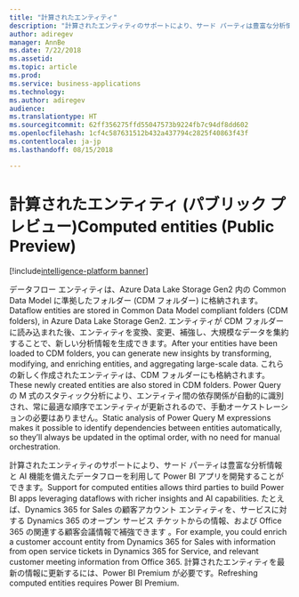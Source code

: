 ```yaml
---
title: "計算されたエンティティ"
description: "計算されたエンティティのサポートにより、サード パーティは豊富な分析情報と AI 機能を備えたデータフローを利用して Power BI アプリを開発することができます。"
author: adiregev
manager: AnnBe
ms.date: 7/22/2018
ms.assetid: 
ms.topic: article
ms.prod: 
ms.service: business-applications
ms.technology: 
ms.author: adiregev
audience: 
ms.translationtype: HT
ms.sourcegitcommit: 62ff356275ffd55047573b9224fb7c94df8dd602
ms.openlocfilehash: 1cf4c587631512b432a437794c2825f40863f43f
ms.contentlocale: ja-jp
ms.lasthandoff: 08/15/2018

---
```

# <a name="computed-entities-public-preview"></a><span data-ttu-id="c6e3e-103">計算されたエンティティ (パブリック プレビュー)</span><span class="sxs-lookup"><span data-stu-id="c6e3e-103">Computed entities (Public Preview)</span></span>  

[!include[intelligence-platform banner](../../includes/intelligence-platform.md)]



<span data-ttu-id="c6e3e-104">データフロー エンティティは、Azure Data Lake Storage Gen2 内の Common Data Model に準拠したフォルダー (CDM フォルダー) に格納されます。</span><span class="sxs-lookup"><span data-stu-id="c6e3e-104">Dataflow entities are stored in Common Data Model compliant folders (CDM folders), in Azure Data Lake Storage Gen2.</span></span> <span data-ttu-id="c6e3e-105">エンティティが CDM フォルダーに読み込まれた後、エンティティを変換、変更、補強し、大規模なデータを集約することで、新しい分析情報を生成できます。</span><span class="sxs-lookup"><span data-stu-id="c6e3e-105">After your entities have been loaded to CDM folders, you can generate new insights by transforming, modifying, and enriching entities, and aggregating large-scale data.</span></span> <span data-ttu-id="c6e3e-106">これらの新しく作成されたエンティティは、CDM フォルダーにも格納されます。</span><span class="sxs-lookup"><span data-stu-id="c6e3e-106">These newly created entities are also stored in CDM folders.</span></span> <span data-ttu-id="c6e3e-107">Power Query の M 式のスタティック分析により、エンティティ間の依存関係が自動的に識別され、常に最適な順序でエンティティが更新されるので、手動オーケストレーションの必要はありません。</span><span class="sxs-lookup"><span data-stu-id="c6e3e-107">Static analysis of Power Query M expressions makes it possible to identify dependencies between entities automatically, so they’ll always be updated in the optimal order, with no need for manual orchestration.</span></span> 

<span data-ttu-id="c6e3e-108">計算されたエンティティのサポートにより、サード パーティは豊富な分析情報と AI 機能を備えたデータフローを利用して Power BI アプリを開発することができます。</span><span class="sxs-lookup"><span data-stu-id="c6e3e-108">Support for computed entities allows third parties to build Power BI apps leveraging dataflows with richer insights and AI capabilities.</span></span> <span data-ttu-id="c6e3e-109">たとえば、Dynamics 365 for Sales の顧客アカウント エンティティを、サービスに対する Dynamics 365 のオープン サービス チケットからの情報、および Office 365 の関連する顧客会議情報で補強できます 。</span><span class="sxs-lookup"><span data-stu-id="c6e3e-109">For example, you could enrich a customer account entity from Dynamics 365 for Sales with information from open service tickets in Dynamics 365 for Service, and relevant customer meeting information from Office 365.</span></span>
<span data-ttu-id="c6e3e-110">計算されたエンティティを最新の情報に更新するには、Power BI Premium が必要です。</span><span class="sxs-lookup"><span data-stu-id="c6e3e-110">Refreshing computed entities requires Power BI Premium.</span></span> 

